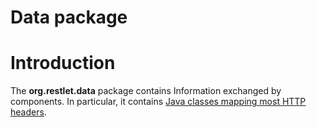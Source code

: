Data package
============

Introduction
============

The **org.restlet.data** package contains Information exchanged by
components. In particular, it contains [Java classes mapping most HTTP
headers](../http-headers-mapping "Mapping HTTP headers").

